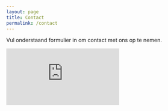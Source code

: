 ```yaml
---
layout: page
title: Contact
permalink: /contact
---
```


<div class="container">
    <p>Vul onderstaand formulier in om contact met ons op te nemen.</p>
    <iframe src="https://docs.google.com/forms/d/e/1FAIpQLSe74T_zcHzfBG2nLSB8fwcKg7XeVqT3Xl3F-EmLL1oszCu7Ng/viewform?embedded=true" width="auto" height="auto" frameborder="0" marginheight="0" marginwidth="0">Laden…</iframe>
</div>
